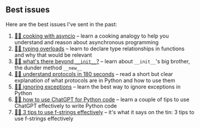 ## Best issues

Here are the best issues I've sent in the past:

 1. [🐍🚀 cooking with asyncio](/insider/best-issues/cooking-with-asyncio) – learn a cooking analogy to help you understand and reason about asynchronous programming
 2. [🐍🚀 typing overloads](/insider/best-issues/typing-overloads) – learn to declare type relationships in functions and why that would be relevant
 3. [🐍🚀 what's there beyond `__init__`?](/insider/best-issues/whats-there-beyond-__init__) – learn about `__init__`'s big brother, the dunder method `__new__`
 4. [🐍🚀 understand protocols in 180 seconds](/insider/best-issues/understand-protocols-in-180-seconds) – read a short but clear explanation of what protocols are in Python and how to use them
 5. [🐍🚀 ignoring exceptions](/insider/best-issues/ignoring-exceptions) – learn the best way to ignore exceptions in Python
 6. [🐍🚀 how to use ChatGPT for Python code](/insider/best-issues/how-to-use-chatgpt-for-python-code) – learn a couple of tips to use ChatGPT effectively to write Python code
 7. [🐍🚀 3 tips to use f-strings effectively](/insider/best-issues/3-tips-to-use-f-strings-effectively) – it's what it says on the tin: 3 tips to use f-strings effectively

